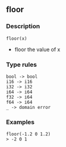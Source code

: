 ## floor

### Description

`floor(x)`

- floor the value of x

### Type rules

```
bool -> bool
i16 -> i16
i32 -> i32
i64 -> i64
f32 -> i64
f64 -> i64
_ -> domain error
```

### Examples

```
floor(-1.2 0 1.2)
> -2 0 1
```
